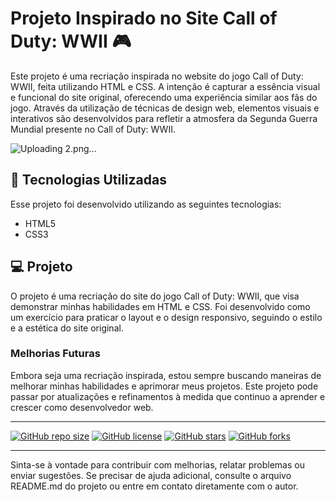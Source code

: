
# Projeto Inspirado no Site Call of Duty: WWII  🎮

Este projeto é uma recriação inspirada no website do jogo Call of Duty: WWII, feita utilizando HTML e CSS. A intenção é capturar a essência visual e funcional do site original, oferecendo uma experiência similar aos fãs do jogo. Através da utilização de técnicas de design web, elementos visuais e interativos são desenvolvidos para refletir a atmosfera da Segunda Guerra Mundial presente no Call of Duty: WWII.

![Uploading 2.png…]()


## 🚀  Tecnologias Utilizadas

Esse projeto foi desenvolvido utilizando as seguintes tecnologias:

- HTML5
- CSS3

## 💻  Projeto

O projeto é uma recriação do site do jogo Call of Duty: WWII, que visa demonstrar minhas habilidades em HTML e CSS. Foi desenvolvido como um exercício para praticar o layout e o design responsivo, seguindo o estilo e a estética do site original.

### Melhorias Futuras

Embora seja uma recriação inspirada, estou sempre buscando maneiras de melhorar minhas habilidades e aprimorar meus projetos. Este projeto pode passar por atualizações e refinamentos à medida que continuo a aprender e crescer como desenvolvedor web.

---

[![GitHub repo size](https://img.shields.io/github/repo-size/seu-usuario/projeto-call-of-duty-wwii)](https://github.com/seu-usuario/projeto-call-of-duty-wwii)
[![GitHub license](https://img.shields.io/github/license/seu-usuario/projeto-call-of-duty-wwii)](https://github.com/seu-usuario/projeto-call-of-duty-wwii/blob/main/LICENSE)
[![GitHub stars](https://img.shields.io/github/stars/seu-usuario/projeto-call-of-duty-wwii?style=social)](https://github.com/seu-usuario/projeto-call-of-duty-wwii/stargazers)
[![GitHub forks](https://img.shields.io/github/forks/seu-usuario/projeto-call-of-duty-wwii?style=social)](https://github.com/seu-usuario/projeto-call-of-duty-wwii/network/members)

---

Sinta-se à vontade para contribuir com melhorias, relatar problemas ou enviar sugestões. Se precisar de ajuda adicional, consulte o arquivo README.md do projeto ou entre em contato diretamente com o autor.

